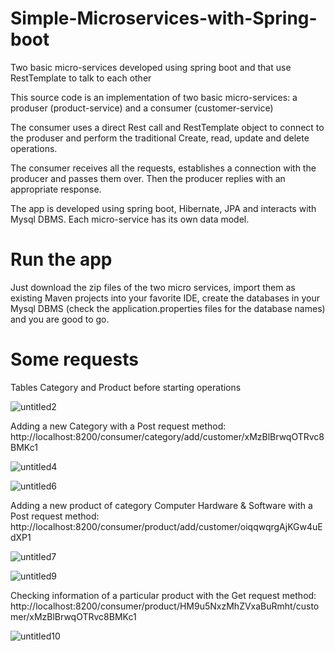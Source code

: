 # Simple-Microservices-with-Spring-boot

Two basic micro-services developed using spring boot and that use RestTemplate to talk to each other

This source code is an implementation of two basic micro-services: a produser (product-service) and a consumer (customer-service)

The consumer uses a direct Rest call and RestTemplate object to connect to the produser and perform the traditional Create, read, update and delete operations.

The consumer receives all the requests, establishes a connection with the producer and passes them over. Then the producer replies with an appropriate response.

The app is developed using spring boot, Hibernate, JPA and interacts with Mysql DBMS. Each micro-service has its own data model.

# Run the app

Just download the zip files of the two micro services, import them as existing Maven projects into your favorite IDE, create the databases in your Mysql DBMS (check the application.properties files for the database names) and you are good to go.

# Some requests

Tables Category and Product before starting operations

![untitled2](https://user-images.githubusercontent.com/1300982/50041836-2e191180-0096-11e9-87e4-38e35b2f5a4d.png)

Adding a new Category with a Post request method: http://localhost:8200/consumer/category/add/customer/xMzBlBrwqOTRvc8BMKc1

![untitled4](https://user-images.githubusercontent.com/1300982/50041932-69681000-0097-11e9-8b59-0a7626d245aa.png)

![untitled6](https://user-images.githubusercontent.com/1300982/50042012-a54fa500-0098-11e9-986c-4aefed462b59.png)

Adding a new product of category Computer Hardware & Software with a Post request method: http://localhost:8200/consumer/product/add/customer/oiqqwqrgAjKGw4uEdXP1

![untitled7](https://user-images.githubusercontent.com/1300982/50042145-00829700-009b-11e9-9faf-d167a59ef3ad.png)

![untitled9](https://user-images.githubusercontent.com/1300982/50042251-72a7ab80-009c-11e9-9240-24012b8aed15.png)

Checking information of a particular product with the Get request method: http://localhost:8200/consumer/product/HM9u5NxzMhZVxaBuRmht/customer/xMzBlBrwqOTRvc8BMKc1

![untitled10](https://user-images.githubusercontent.com/1300982/50042491-7ccaa980-009e-11e9-9ec5-10373e090781.png)

